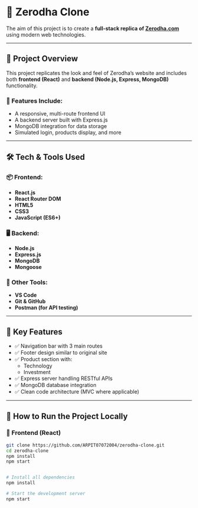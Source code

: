 # 🔁 Zerodha Clone

The aim of this project is to create a **full-stack replica of [Zerodha.com](https://zerodha.com)** using modern web technologies.

---

## 🎯 Project Overview

This project replicates the look and feel of Zerodha’s website and includes both **frontend (React)** and **backend (Node.js, Express, MongoDB)** functionality.

### 🧩 Features Include:

- A responsive, multi-route frontend UI
- A backend server built with Express.js
- MongoDB integration for data storage
- Simulated login, products display, and more

---

## 🛠️ Tech & Tools Used

### 📦 Frontend:
- **React.js**
- **React Router DOM**
- **HTML5**
- **CSS3**
- **JavaScript (ES6+)**

### 🖥️ Backend:
- **Node.js**
- **Express.js**
- **MongoDB**
- **Mongoose**

### 🧰 Other Tools:
- **VS Code**
- **Git & GitHub**
- **Postman (for API testing)**

---


## 📌 Key Features

- ✅ Navigation bar with 3 main routes
- ✅ Footer design similar to original site
- ✅ Product section with:
  - Technology
  - Investment
- ✅ Express server handling RESTful APIs
- ✅ MongoDB database integration
- ✅ Clean code architecture (MVC where applicable)

---

## 📁 How to Run the Project Locally

### 🚀 Frontend (React)
```bash
git clone https://github.com/ARPIT07072004/zerodha-clone.git
cd zerodha-clone
npm install
npm start


# Install all dependencies
npm install

# Start the development server
npm start

